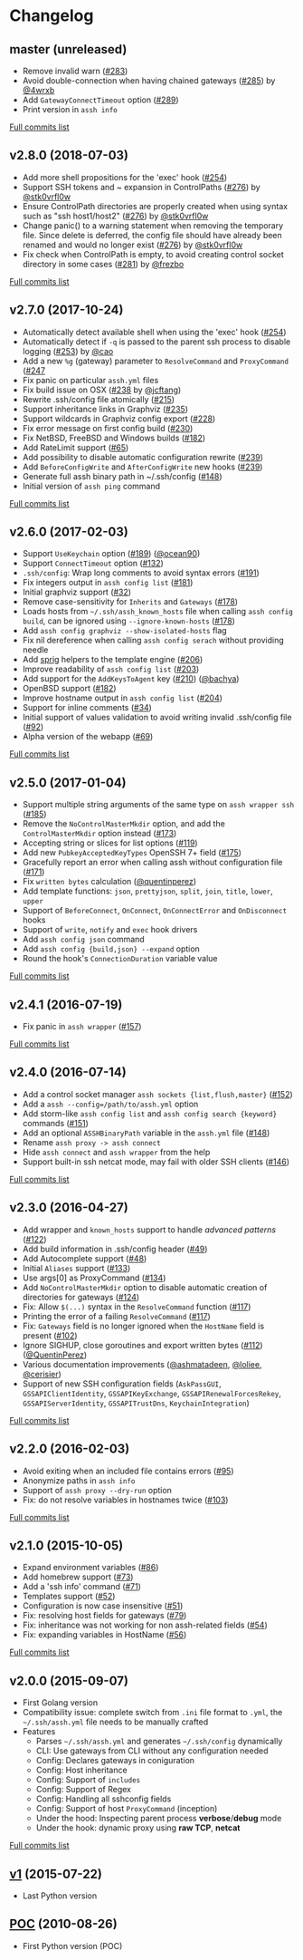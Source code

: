 # Changelog

## master (unreleased)

  * Remove invalid warn ([#283](https://github.com/moul/assh/issues/283))
  * Avoid double-connection when having chained gateways ([#285](https://github.com/moul/assh/pull/285)) by [@4wrxb](https://github.com/4wrxb)
  * Add `GatewayConnectTimeout` option ([#289](https://github.com/moul/assh/issues/289))
  * Print version in `assh info`

[Full commits list](https://github.com/moul/assh/compare/v2.8.0...master)

## v2.8.0 (2018-07-03)

  * Add more shell propositions for the 'exec' hook ([#254](https://github.com/moul/assh/issues/254))
  * Support SSH tokens and ~ expansion in ControlPaths ([#276](https://github.com/moul/assh/pull/276)) by [@stk0vrfl0w](https://github.com/stk0vrfl0w)
  * Ensure ControlPath directories are properly created when using syntax such as "ssh host1/host2" ([#276](https://github.com/moul/assh/pull/276)) by [@stk0vrfl0w](https://github.com/stk0vrfl0w)
  * Change panic() to a warning statement when removing the temporary file. Since delete is deferred, the config file should have already been renamed and would no longer exist ([#276](https://github.com/moul/assh/pull/276)) by [@stk0vrfl0w](https://github.com/stk0vrfl0w)
  * Fix check when ControlPath is empty, to avoid creating control socket directory in some cases ([#281](https://github.com/moul/assh/pull/281)) by [@frezbo](https://github.com/frezbo)

[Full commits list](https://github.com/moul/assh/compare/v2.7.0...v2.8.0)

## v2.7.0 (2017-10-24)

  * Automatically detect available shell when using the 'exec' hook ([#254](https://github.com/moul/assh/issues/254))
  * Automatically detect if `-q` is passed to the parent ssh process to disable logging ([#253](https://github.com/moul/assh/pull/253)) by [@cao](https://github.com/cao)
  * Add a new `%g` (gateway) parameter to `ResolveCommand` and `ProxyCommand` ([#247](https://github.com/moul/assh/pull/247)
  * Fix panic on particular `assh.yml` files
  * Fix build issue on OSX ([#238](https://github.com/moul/assh/pull/238) by [@jcftang](https://github.com/jcftang))
  * Rewrite .ssh/config file atomically ([#215](https://github.com/moul/assh/issues/215))
  * Support inheritance links in Graphviz ([#235](https://github.com/moul/assh/issues/235))
  * Support wildcards in Graphviz config export ([#228](https://github.com/moul/assh/issues/228))
  * Fix error message on first config build ([#230](https://github.com/moul/assh/issues/230))
  * Fix NetBSD, FreeBSD and Windows builds ([#182](https://github.com/moul/assh/issues/182))
  * Add RateLimit support ([#65](https://github.com/moul/assh/issues/65))
  * Add possibility to disable automatic configuration rewrite ([#239](https://github.com/moul/assh/issues/239))
  * Add `BeforeConfigWrite` and `AfterConfigWrite` new hooks ([#239](https://github.com/moul/assh/issues/239))
  * Generate full assh binary path in ~/.ssh/config ([#148](https://github.com/moul/assh/issues/148))
  * Initial version of `assh ping` command

[Full commits list](https://github.com/moul/assh/compare/v2.6.0...v2.7.0)

## v2.6.0 (2017-02-03)

  * Support `UseKeychain` option ([#189](https://github.com/moul/assh/pull/189)) ([@ocean90](https://github.com/ocean90))
  * Support `ConnectTimeout` option ([#132](https://github.com/moul/assh/issues/132))
  * `.ssh/config`: Wrap long comments to avoid syntax errors ([#191](https://github.com/moul/assh/issues/191))
  * Fix integers output in `assh config list` ([#181](https://github.com/moul/assh/issues/181))
  * Initial graphviz support ([#32](https://github.com/moul/assh/issues/32))
  * Remove case-sensitivity for `Inherits` and `Gateways` ([#178](https://github.com/moul/assh/issues/178))
  * Loads hosts from `~/.ssh/assh_known_hosts` file when calling `assh config build`, can be ignored using `--ignore-known-hosts` ([#178](https://github.com/moul/assh/issues/178))
  * Add `assh config graphviz --show-isolated-hosts` flag
  * Fix nil dereference when calling `assh config serach` without providing needle
  * Add [sprig](https://github.com/Masterminds/sprig) helpers to the template engine ([#206](https://github.com/moul/assh/issues/206))
  * Improve readability of `assh config list` ([#203](https://github.com/moul/assh/issues/203))
  * Add support for the `AddKeysToAgent` key ([#210](https://github.com/moul/assh/pull/210)) ([@bachya](https://github.com/bachya))
  * OpenBSD support ([#182](https://github.com/moul/assh/issues/182))
  * Improve hostname output in `assh config list` ([#204](https://github.com/moul/assh/issues/204))
  * Support for inline comments ([#34](https://github.com/moul/assh/issues/34))
  * Initial support of values validation to avoid writing invalid .ssh/config file ([#92](https://github.com/moul/assh/issues/92))
  * Alpha version of the webapp ([#69](https://github.com/moul/assh/issues/69))

[Full commits list](https://github.com/moul/assh/compare/v2.5.0...v2.6.0)

## v2.5.0 (2017-01-04)

  * Support multiple string arguments of the same type on `assh wrapper ssh` ([#185](https://github.com/moul/assh/issues/185))
  * Remove the `NoControlMasterMkdir` option, and add the `ControlMasterMkdir` option instead ([#173](https://github.com/moul/assh/issues/173))
  * Accepting string or slices for list options ([#119](https://github.com/moul/assh/issues/119))
  * Add new `PubkeyAcceptedKeyTypes` OpenSSH 7+ field ([#175](https://github.com/moul/assh/issues/175))
  * Gracefully report an error when calling assh without configuration file ([#171](https://github.com/moul/assh/issues/171))
  * Fix `written bytes` calculation ([@quentinperez](https://github.com/quentinperez))
  * Add template functions: `json`, `prettyjson`, `split`, `join`, `title`, `lower`, `upper`
  * Support of `BeforeConnect`, `OnConnect`, `OnConnectError` and `OnDisconnect` hooks
  * Support of `write`, `notify` and `exec` hook drivers
  * Add `assh config json` command
  * Add `assh config {build,json} --expand` option
  * Round the hook's `ConnectionDuration` variable value

[Full commits list](https://github.com/moul/assh/compare/v2.4.1...v2.5.0)

## v2.4.1 (2016-07-19)

  * Fix panic in `assh wrapper` ([#157](https://github.com/moul/assh/issues/157))

[Full commits list](https://github.com/moul/assh/compare/v2.4.0...v2.4.1)

## v2.4.0 (2016-07-14)

  * Add a control socket manager `assh sockets {list,flush,master}` ([#152](https://github.com/moul/assh/pull/152))
  * Add a `assh --config=/path/to/assh.yml` option
  * Add storm-like `assh config list` and `assh config search {keyword}` commands ([#151](https://github.com/moul/assh/pull/151))
  * Add an optional `ASSHBinaryPath` variable in the `assh.yml` file ([#148](https://github.com/moul/assh/issues/148))
  * Rename `assh proxy -> assh connect`
  * Hide `assh connect` and `assh wrapper` from the help
  * Support built-in ssh netcat mode, may fail with older SSH clients ([#146](https://github.com/moul/assh/issues/146))

[Full commits list](https://github.com/moul/assh/compare/v2.3.0...v2.4.0)

## v2.3.0 (2016-04-27)

  * Add wrapper and `known_hosts` support to handle *advanced patterns* ([#122](https://github.com/moul/assh/issues/122))
  * Add build information in .ssh/config header ([#49](https://github.com/moul/assh/issues/49))
  * Add Autocomplete support ([#48](https://github.com/moul/assh/issues/48))
  * Initial `Aliases` support ([#133](https://github.com/moul/assh/issues/133))
  * Use args[0] as ProxyCommand ([#134](https://github.com/moul/assh/issues/134))
  * Add `NoControlMasterMkdir` option to disable automatic creation of directories for gateways ([#124](https://github.com/moul/assh/issues/124))
  * Fix: Allow `$(...)` syntax in the `ResolveCommand` function ([#117](https://github.com/moul/assh/issues/117))
  * Printing the error of a failing `ResolveCommand` ([#117](https://github.com/moul/assh/issues/117))
  * Fix: `Gateways` field is no longer ignored when the `HostName` field is present ([#102](https://github.com/moul/assh/issues/102))
  * Ignore SIGHUP, close goroutines and export written bytes ([#112](https://github.com/moul/assh/pull/112)) ([@QuentinPerez](https://github.com/QuentinPerez))
  * Various documentation improvements ([@ashmatadeen](https://github.com/ashmatadeen), [@loliee](https://github.com/loliee), [@cerisier](https://github.com/cerisier))
  * Support of new SSH configuration fields (`AskPassGUI`, `GSSAPIClientIdentity`, `GSSAPIKeyExchange`, `GSSAPIRenewalForcesRekey`, `GSSAPIServerIdentity`, `GSSAPITrustDns`, `KeychainIntegration`)

[Full commits list](https://github.com/moul/assh/compare/v2.2.0...v2.3.0)

## v2.2.0 (2016-02-03)

  * Avoid exiting when an included file contains errors ([#95](https://github.com/moul/assh/issues/95))
  * Anonymize paths in `assh info`
  * Support of `assh proxy --dry-run` option
  * Fix: do not resolve variables in hostnames twice ([#103](https://github.com/moul/assh/issues/103))

[Full commits list](https://github.com/moul/assh/compare/v2.1.0...v2.2.0)

## v2.1.0 (2015-10-05)

  * Expand environment variables ([#86](https://github.com/moul/assh/issues/86))
  * Add homebrew support ([#73](https://github.com/moul/assh/issues/73))
  * Add a 'ssh info' command ([#71](https://github.com/moul/assh/issues/71))
  * Templates support ([#52](https://github.com/moul/assh/issues/52))
  * Configuration is now case insensitive ([#51](https://github.com/moul/assh/issues/51))
  * Fix: resolving host fields for gateways ([#79](https://github.com/moul/assh/issues/79))
  * Fix: inheritance was not working for non assh-related fields ([#54](https://github.com/moul/assh/issues/54))
  * Fix: expanding variables in HostName ([#56](https://github.com/moul/assh/issues/56))

[Full commits list](https://github.com/moul/assh/compare/v2.0.0...v2.1.0)

## v2.0.0 (2015-09-07)

  * First Golang version
  * Compatibility issue: complete switch from `.ini` file format to `.yml`, the `~/.ssh/assh.yml` file needs to be manually crafted
  * Features
    * Parses `~/.ssh/assh.yml` and generates `~/.ssh/config` dynamically
    * CLI: Use gateways from CLI without any configuration needed
    * Config: Declares gateways in coniguration
    * Config: Host inheritance
    * Config: Support of `includes`
    * Config: Support of Regex
    * Config: Handling all sshconfig fields
    * Config: Support of host `ProxyCommand` (inception)
    * Under the hood: Inspecting parent process **verbose**/**debug** mode
    * Under the hook: dynamic proxy using **raw TCP**, **netcat**

[Full commits list](https://github.com/moul/assh/compare/be4fea1632b1e9f8aa60585187338777baaf1210...v2.0.0)

## [v1](https://github.com/moul/assh/tree/v1.1.0) (2015-07-22)

  * Last Python version

## [POC](https://github.com/moul/assh/commit/550f86c225d30292728ad24bc883b6d3a3e3f1b1) (2010-08-26)

  * First Python version (POC)
